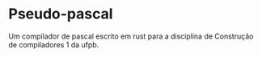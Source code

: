# Pseudo-pascal
 Um compilador de pascal escrito em rust para a disciplina de Construção de compiladores 1 da ufpb.

